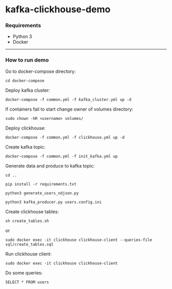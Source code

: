 # kafka-clickhouse-demo

### Requirements
- Python 3
- Docker
---
### How to run demo
Go to docker-compose directory:
```
cd docker-compose
```
Deploy kafka cluster:
```
docker-compose -f common.yml -f kafka_cluster.yml up -d
```
If containers fail to start change owner of volumes directory:
```
sudo chown -hR <username> volumes/
```
Deploy clickhouse:
```
docker-compose -f common.yml -f clickhouse.yml up -d
```
Create kafka topic:
```
docker-compose -f common.yml -f init_kafka.yml up
```

Generate data and produce to kafka topic:
```
cd ..

pip install -r requirements.txt

python3 generate_users_ndjson.py

python3 kafka_producer.py users.config.ini
```

Create clickhouse tables:
```
sh create_tables.sh
```
or
```
sudo docker exec -it clickhouse clickhouse-client --queries-file sql/create_tables.sql
```
Run clickhouse client:
```
sudo docker exec -it clickhouse clickhouse-client
```
Do some queries:
```
SELECT * FROM users
```